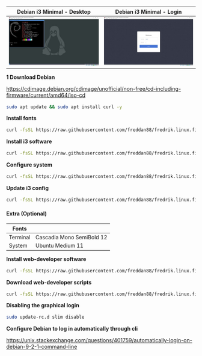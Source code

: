 | Debian i3 Minimal - Desktop                        | Debian i3 Minimal - Login                      |
| -------------------------------------------------- | ---------------------------------------------- |
| ![Debian i3 Minimal - Desktop](images/desktop.jpg) | ![Debian i3 Minimal - Login](images/login.jpg) |

**1 Download Debian**

https://cdimage.debian.org/cdimage/unofficial/non-free/cd-including-firmware/current/amd64/iso-cd

```bash
sudo apt update && sudo apt install curl -y
```

**Install fonts**

```bash
curl -fsSL https://raw.githubusercontent.com/freddan88/fredrik.linux.files/main/i3/001_download_fonts_deb.sh | sudo sh
```

**Install i3 software**

```bash
curl -fsSL https://raw.githubusercontent.com/freddan88/fredrik.linux.files/main/i3/002_software_i3_deb_min.sh | sudo sh
```

**Configure system**

```bash
curl -fsSL https://raw.githubusercontent.com/freddan88/fredrik.linux.files/main/i3/003_configure_system_deb.sh | sudo sh
```

**Update i3 config**

```bash
curl -fsSL https://raw.githubusercontent.com/freddan88/fredrik.linux.files/main/i3/004_update_i3_config_min.sh | sh
```

#### Extra (Optional)

| Fonts    |                           |
| -------- | ------------------------- |
| Terminal | Cascadia Mono SemiBold 12 |
| System   | Ubuntu Medium 11          |

**Install web-developer software**

```bash
curl -fsSL https://raw.githubusercontent.com/freddan88/fredrik.linux.files/main/i3/005_software_webdev_deb.sh | sudo sh
```

**Download web-developer scripts**

```bash
curl -fsSL https://raw.githubusercontent.com/freddan88/fredrik.linux.files/main/i3/006_download_webdev_scripts.sh | sudo sh
```

**Disabling the graphical login**

```bash
sudo update-rc.d slim disable
```

**Configure Debian to log in automatically through cli**

https://unix.stackexchange.com/questions/401759/automatically-login-on-debian-9-2-1-command-line
